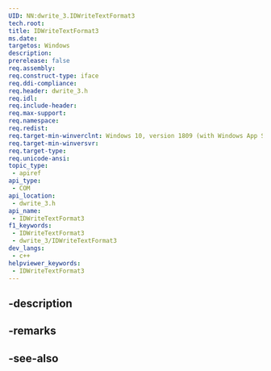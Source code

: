 ```yaml
---
UID: NN:dwrite_3.IDWriteTextFormat3
tech.root: 
title: IDWriteTextFormat3
ms.date: 
targetos: Windows
description: 
prerelease: false
req.assembly: 
req.construct-type: iface
req.ddi-compliance: 
req.header: dwrite_3.h
req.idl: 
req.include-header: 
req.max-support: 
req.namespace: 
req.redist: 
req.target-min-winverclnt: Windows 10, version 1809 (with Windows App SDK 0.5 or later)
req.target-min-winversvr: 
req.target-type: 
req.unicode-ansi: 
topic_type:
 - apiref
api_type:
 - COM
api_location:
 - dwrite_3.h
api_name:
 - IDWriteTextFormat3
f1_keywords:
 - IDWriteTextFormat3
 - dwrite_3/IDWriteTextFormat3
dev_langs:
 - c++
helpviewer_keywords:
 - IDWriteTextFormat3
---
```


## -description

## -remarks

## -see-also

